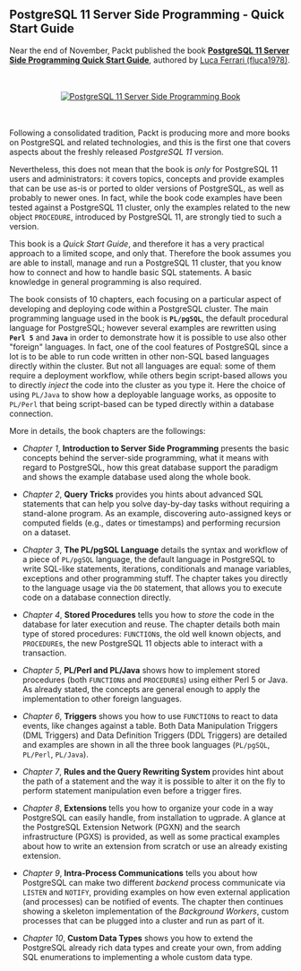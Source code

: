 PostgreSQL 11 Server Side Programming - Quick Start Guide
---

Near the end of November, Packt published the book **[PostgreSQL 11 Server Side Programming Quick Start Guide](https://www.packtpub.com/big-data-and-business-intelligence/postgresql-11-server-side-programming-quick-start-guide)**, authored by [Luca Ferrari (fluca1978)](https://fluca1978.github.io).

<br/>
<br/>
<center>
<a href="https://www.packtpub.com/big-data-and-business-intelligence/postgresql-11-server-side-programming-quick-start-guide" >
<img src="https://dz13w8afd47il.cloudfront.net/sites/default/files/imagecache/ppv4_main_book_cover/B11208.png" alt="PostgreSQL 11 Server Side Programming Book" />
</a>
</center>
<br/>
<br/>

Following a consolidated tradition, Packt is producing more and more books on PostgreSQL and related technologies, and this is the first one that covers aspects about the freshly released *PostgreSQL 11* version.

Nevertheless, this does not mean that the book is *only* for PostgreSQL 11 users and administrators: it covers topics, concepts and provide examples that can be use as-is or ported to older versions of PostgreSQL, as well as probably to newer ones. In fact, while the book code examples have been tested against a PostgreSQL 11 cluster, only the examples related to the new object `PROCEDURE`, introduced by PostgreSQL 11, are strongly tied to such a version.

This book is a *Quick Start Guide*, and therefore it has a very practical approach to a limited scope, and only that. Therefore the book assumes you are able to install, manage and run a PostgreSQL 11 cluster, that you know how to connect and how to handle basic SQL statements. A basic knowledge in general programming is also required.

The book consists of 10 chapters, each focusing on a particular aspect of developing and deploying code within a PostgreSQL cluster. The main programming language used in the book is **`PL/pgSQL`**, the default procedural language for PostgreSQL; however several examples are rewritten using **`Perl 5`** and **`Java`** in order to demonstrate how it is possible to use also other "foreign" languages. In fact, one of the cool features of PostgreSQL since a lot is to be able to run code written in other non-SQL based languages directly within the cluster. But not all languages are equal: some of them require a deployment workflow, while others begin script-based allows you to directly *inject* the code into the cluster as you type it. Here the choice of using `PL/Java` to show how a deployable language works, as opposite to `PL/Perl` that being script-based can be typed directly within a database connection.

More in details, the book chapters are the followings:

- *Chapter 1*, **Introduction to Server Side Programming** presents the basic concepts behind the server-side programming, what it means with regard to PostgreSQL, how this great database support the paradigm and shows the example database used along the whole book.

- *Chapter 2*, **Query Tricks** provides you hints about advanced SQL statements that can help you solve day-by-day tasks without requiring a stand-alone program. As an example, discovering auto-assigned keys or computed fields (e.g., dates or timestamps) and performing recursion on a dataset.

- *Chapter 3*, **The PL/pgSQL Language** details the syntax and workflow of a piece of `PL/pgSQL` language, the default language in PostgreSQL to write SQL-like statements, iterations, conditionals and manage variables, exceptions and other programming stuff. The chapter takes you directly to the language usage via the `DO` statement, that allows you to execute code on a database connection directly.

- *Chapter 4*, **Stored Procedures** tells you how to *store* the code in the database for later execution and reuse. The chapter details both main type of stored procedures: `FUNCTION`s, the old well known objects, and `PROCEDURE`s, the new PostgreSQL 11 objects able to interact with a transaction. 

- *Chapter 5*, **PL/Perl and PL/Java** shows how to implement stored procedures (both `FUNCTION`s and `PROCEDURE`s) using either Perl 5 or Java. As already stated, the concepts are general enough to apply the implementation to other foreign languages.



- *Chapter 6*, **Triggers** shows you how to use `FUNCTION`s to react to data events, like changes against a table. Both Data Manipulation Triggers (DML Triggers) and Data Definition Triggers (DDL Triggers) are detailed and examples are shown in all the three book languages (`PL/pgSQL`, `PL/Perl`, `PL/Java`).

- *Chapter 7*, **Rules and the Query Rewriting System** provides hint about the path of a statement and the way it is possible to alter it on the fly to perform statement manipulation even before a trigger fires.

- *Chapter 8*, **Extensions** tells you how to organize your code in a way PostgreSQL can easily handle, from installation to ugprade. A glance at the PostgreSQL Extension Network (PGXN) and the search infrastructure (PGXS) is provided, as well as some practical examples about how to write an extension from scratch or use an already existing extension.

- *Chapter 9*, **Intra-Process Communications** tells you about how PostgreSQL can make two different *backend* process communicate via `LISTEN` and `NOTIFY`, providing examples on how even external application (and processes) can be notified of events. The chapter then continues showing a skeleton implementation of the *Background Workers*, custom processes that can be plugged into a cluster and run as part of it.


- *Chapter 10*, **Custom Data Types** shows you how to extend the PostgreSQL already rich data types and create your own, from adding SQL enumerations to implementing a whole custom data type.

